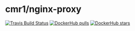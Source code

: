# cmr1/nginx-proxy

[![Travis Build Status](https://img.shields.io/travis/cmr1/docker-nginx-proxy.svg?style=flat-square)](https://travis-ci.org/cmr1/docker-nginx-proxy)
[![DockerHub pulls](https://img.shields.io/docker/pulls/cmr1/nginx-proxy.svg?style=flat-square)](https://hub.docker.com/r/cmr1/nginx-proxy)
[![DockerHub stars](https://img.shields.io/docker/stars/cmr1/nginx-proxy.svg?style=flat-square)](https://hub.docker.com/r/cmr1/nginx-proxy)
